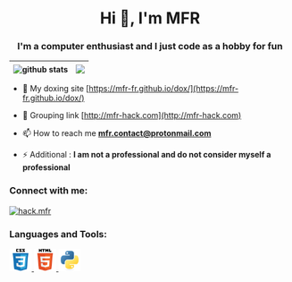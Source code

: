 <h1 align="center">Hi 👋, I'm MFR</h1>
<h3 align="center">I'm a computer enthusiast and I just code as a hobby for fun</h3>

| <img align="center" src="https://github-readme-stats.vercel.app/api?username=mfr-fr&show_icons=true&include_all_commits=true&theme=buefy&hide_border=true" alt="github stats" /></a> | <img align="center" src="https://github-readme-stats.vercel.app/api/top-langs/?username=mfr-fr&layout=compact&theme=buefy&hide_border=true" /></a> |
| ------------- | ------------- |


- 📝 My doxing site [https://mfr-fr.github.io/dox/](https://mfr-fr.github.io/dox/)

- 📄 Grouping link [http://mfr-hack.com](http://mfr-hack.com)

- 📫 How to reach me **mfr.contact@protonmail.com**

- ⚡ Additional : **I am not a professional and do not consider myself a professional**

<h3 align="left">Connect with me: </h3>
<p align="left">
<a href="https://instagram.com/hack.mfr" target="blank"><img align="center" src="https://raw.githubusercontent.com/rahuldkjain/github-profile-readme-generator/master/src/images/icons/Social/instagram.svg" alt="hack.mfr" height="30" width="40" /></a>
</p>

<h3 align="left">Languages and Tools:</h3>
<p align="left"> <a href="https://www.w3schools.com/css/" target="_blank" rel="noreferrer"> <img src="https://raw.githubusercontent.com/devicons/devicon/master/icons/css3/css3-original-wordmark.svg" alt="css3" width="40" height="40"/> </a> <a href="https://www.w3.org/html/" target="_blank" rel="noreferrer"> <img src="https://raw.githubusercontent.com/devicons/devicon/master/icons/html5/html5-original-wordmark.svg" alt="html5" width="40" height="40"/> </a> </a> <a href="https://www.python.org" target="_blank" rel="noreferrer"> <img src="https://raw.githubusercontent.com/devicons/devicon/master/icons/python/python-original.svg" alt="python" width="40" height="40"/> </a> </p>
